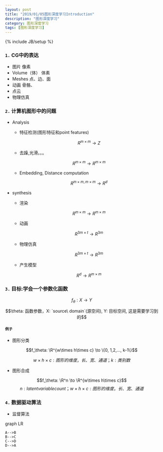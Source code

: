 ```yaml
---
layout: post
title: "2019/01/05图形深度学习Introduction"
description: "图形深度学习"
category: 图形深度学习
tags: [图形深度学习]
---
```


{% include JB/setup %}

### `1.` CG中的表达
- 图片 像素
- Volume（体） 体素
- Meshes    点、边、面
- 动画  骨骼、
- 点云
- 物理仿真


### `2.` 计算机图形中的问题


- Analysis
    - 特征检测(图形特征和point features)
        
        $$R^{m\times m} \to Z$$
    - 去躁,光滑。。。

        $$R^{m\times m} \to R^{m\times m}$$
    - Embedding, Distance computation

        $$R^{m\times m, m\times m} \to R^d$$

- synthesis

    - 渲染

        $$R^{m\times m} \to R^{m\times m}$$
    - 动画

        $$R^{3m \times t} \to R^{3m}$$
    - 物理仿真

        $$R^{3m \times t} \to R^{3m}$$
    
    - 产生模型

        $$R^d \to R^{m \times m}$$



### `3.` 目标:学会一个参数化函数

$$f_\theta : X \to Y$$

$$\theta: 函数参数，X: `source\ domain`(源空间), Y: 目标空间, 这是需要学习到的$$


#### `例子`
- 图形分类

$$f_\theta: \R^{w\times h\times c} \to \{0, 1,2,..., k-1\}$$

$$w\times h\times c: 图形的维度，长、宽、通道；k: 类别数$$

- 图形合成

$$f_\theta: \R^n \to \R^{w\times h\times c}$$
$$n: latent variable count；w\times h\times c:图形的维度，长、宽、通道$$


### `4.` 数据驱动算法

- 监督算法

graph LR

    A-->B
    B-->C
    C-->D
    D-->A
